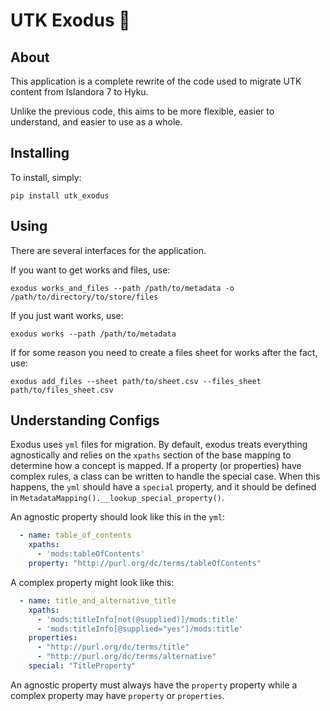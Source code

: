 # UTK Exodus :flight_departure:

## About

This application is a complete rewrite of the code used to migrate UTK content from Islandora 7 to Hyku.

Unlike the previous code, this aims to be more flexible, easier to understand, and easier to use as a whole.

## Installing

To install, simply:

```shell
pip install utk_exodus
```

## Using

There are several interfaces for the application.

If you want to get works and files, use:

```shell
exodus works_and_files --path /path/to/metadata -o /path/to/directory/to/store/files
```

If you just want works, use:

```shell
exodus works --path /path/to/metadata
```

If for some reason you need to create a files sheet for  works after the fact, use:

```shell
exodus add_files --sheet path/to/sheet.csv --files_sheet path/to/files_sheet.csv 
```


## Understanding Configs

Exodus uses `yml` files for migration.  By default, exodus treats everything agnostically and relies on the `xpaths` 
section of the base mapping to determine how a concept is mapped. If a property (or properties) have complex rules, a 
class can be written to handle the special case.  When this happens, the `yml` should have a `special` property, and 
it should be defined in `MetadataMapping().__lookup_special_property()`.

An agnostic property should look like this in the `yml`:

```yml
  - name: table_of_contents
    xpaths:
      - 'mods:tableOfContents'
    property: "http://purl.org/dc/terms/tableOfContents"
```

A complex property might look like this:

```yml
  - name: title_and_alternative_title
    xpaths:
      - 'mods:titleInfo[not(@supplied)]/mods:title'
      - 'mods:titleInfo[@supplied="yes"]/mods:title'
    properties:
      - "http://purl.org/dc/terms/title"
      - "http://purl.org/dc/terms/alternative"
    special: "TitleProperty"
```

An agnostic property must always have the `property` property while a complex property may have `property` or 
`properties`.

